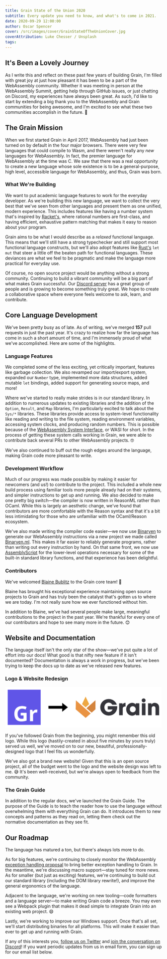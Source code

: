 ```yaml
---
title: Grain State of the Union 2020
subtitle: Every update you need to know, and what's to come in 2021.
date: 2020-09-29 12:00:00
author: Oscar Spencer
cover: /src/images/cover/GrainStateOfTheUnionCover.jpg
coverAttribution: Luke Chesser / Unsplash
tags:
---
```


## It's Been a Lovely Journey

As I write this and reflect on these past few years of building Grain, I'm filled with great joy at just how pleasant it has been to be a part of the WebAssembly community. Whether it was meeting in person at the WebAssembly Summit, getting help through GitHub issues, or just chatting on Discord, my experiences have always been great. As such, I'd like to start by extending a big thank you to the WebAssembly and Grain communities for being awesome, and I'm excited to see what these two communities accomplish in the future. 🙏

## The Grain Mission

When we first started Grain in April 2017, WebAssembly had just been turned on by default in the four major browsers. There were very few languages that could compile to Wasm, and there weren't really any _new_ languages for WebAssembly. In fact, the premier language for WebAssembly at the time was C. We saw that there was a real opportunity to create a new language whose sole existence is to be a general-purpose, high level, accessible language for WebAssembly, and thus, Grain was born.

### What We're Building

We want to put academic language features to work for the everyday developer. As we're building this new language, we want to collect the very best that we've seen from other languages and present them as one unified, modern experience. This includes features like having a number system that's inspired by [Racket's](https://racket-lang.org/), where rational numbers are first-class, and having efficient, exhaustive pattern matching that makes it easy to reason about your program.

Grain aims to be what I would describe as a _relaxed_ functional language. This means that we'll still have a strong typechecker and still support most functional language constructs, but we'll also adopt features like [Rust's](https://www.rust-lang.org) `let mut` that steer a little off the beaten path for functional languages. These deviances are what we feel to be pragmatic and make the language more practical for everyday use.

Of course, no open source project would be anything without a strong community. Continuing to build a vibrant community will be a big part of what makes Grain successful. Our [Discord server](https://discord.com/invite/grain-lang) has a great group of people and is growing to become something truly great. We hope to create a collaborative space where everyone feels welcome to ask, learn, and contribute.

## Core Language Development

We've been pretty busy as of late. As of writing, we've merged **157** pull requests in just the past year. It's crazy to realize how far the language has come in such a short amount of time, and I'm immensely proud of what we've accomplished. Here are some of the highlights.

### Language Features

We completed some of the less exciting, yet critically important, features like garbage collection. We also revamped our import/export system, expanded our `Number` type, implemented more data structures, added mutable `let` bindings, added support for generating source maps, and more!

Where we've started to really make strides is in our standard library. In addition to numerous updates to existing libraries and the addition of the `Option`, `Result`, and `Map` libraries, I'm particularly excited to talk about the `Sys/*` libraries. These libraries provide access to system-level functionality like reading and writing to the file system, reading environment variables, accessing system clocks, and producing random numbers. This is possible because of the [WebAssembly System Interface](https://wasi.dev/), or WASI for short. In the process of getting these system calls working in Grain, we were able to contribute back several PRs to other WebAssembly projects. 🤓

We've also continued to buff out the rough edges around the language, making Grain code more pleasant to write.

### Development Workflow

Much of our progress was made possible by making it easier for newcomers (and us!) to contribute to the project. This included a whole new build process using familiar tools more people already had on their systems, and simpler instructions to get up and running. We also decided to make one pretty big switch—the compiler is now written in ReasonML rather than OCaml. While this is largely an aesthetic change, we've found that contributors are more comfortable with the Reason syntax and that it's a bit less intimidating for those who are unfamiliar with the OCaml/Reason ecosystem.

We've also made writing the compiler code easier—we now use [Binaryen](https://github.com/WebAssembly/binaryen) to generate our WebAssembly instructions via a new project we made called [Binaryen.ml](https://github.com/grain-lang/binaryen.ml). This makes it far easier to reliably generate programs, rather than writing out every instruction by hand. On that same front, we now use [AssemblyScript](https://www.assemblyscript.org/) for the lower-level operations necessary for some of the built-in standard library functions, and that experience has been delightful.

### Contributors

We've welcomed [Blaine Bublitz](https://twitter.com/BlaineBublitz) to the Grain core team! 🎉

Blaine has brought his exceptional experience maintaining open source projects to Grain and has truly been the catalyst that's gotten us to where we are today. I'm not really sure how we ever functioned without him.

In addition to Blaine, we've had several people make large, meaningful contributions to the project in the past year. We're thankful for every one of our contributors and hope to see many more in the future. 😊

## Website and Documentation

The language itself isn't the only star of the show—we've put quite a lot of effort into our docs! What good is that nifty new feature if it isn't documented? Documentation is always a work in progress, but we've been trying to keep the docs up to date as we've released new features.

### Logo & Website Redesign

![grain redesign](../../images/misc/grain-redesign.png)

If you've followed Grain from the beginning, you might remember this old logo. While this logo (hastily-created in about five minutes by yours truly) served us well, we've moved on to our new, beautiful, professionally-designed logo that I feel fits us wonderfully.

We've also got a brand new website! Given that this is an open source project, all of the budget went to the logo and the website design was left to me. 😅 It's been well-received, but we're always open to feedback from the community.

### The Grain Guide

In addition to the regular docs, we've launched the Grain Guide. The purpose of the Guide is to teach the reader how to use the language without overwhelming them with everything Grain can do. It introduces them to new concepts and patterns as they read on, letting them check out the normative documentation as they see fit.

## Our Roadmap

The language has matured a ton, but there's always lots more to do.

As for big features, we're continuing to closely monitor the WebAssembly [exception handling proposal](https://github.com/WebAssembly/exception-handling) to bring better exception handling to Grain. In the meantime, we're discussing macro support—stay tuned for more news. As for smaller (but just as exciting) features, we're continuing to build out our standard library (including the DOM library rewrite!), and improve the general ergonomics of the language.

Adjacent to the language, we're working on new tooling—code formatters and a language server—to make writing Grain code a breeze. You may even see a Webpack plugin that makes it dead simple to integrate Grain into an existing web project. 😄

Lastly, we're working to improve our Windows support. Once that's all set, we'll start distributing binaries for all platforms. This will make it easier than ever to get up and running with Grain.

If any of this interests you, [follow us on Twitter](https://twitter.com/grain_lang) and [join the conversation on Discord](https://discord.com/invite/grain-lang)! If you want periodic updates from us in email form, you can sign up for our email list below.
